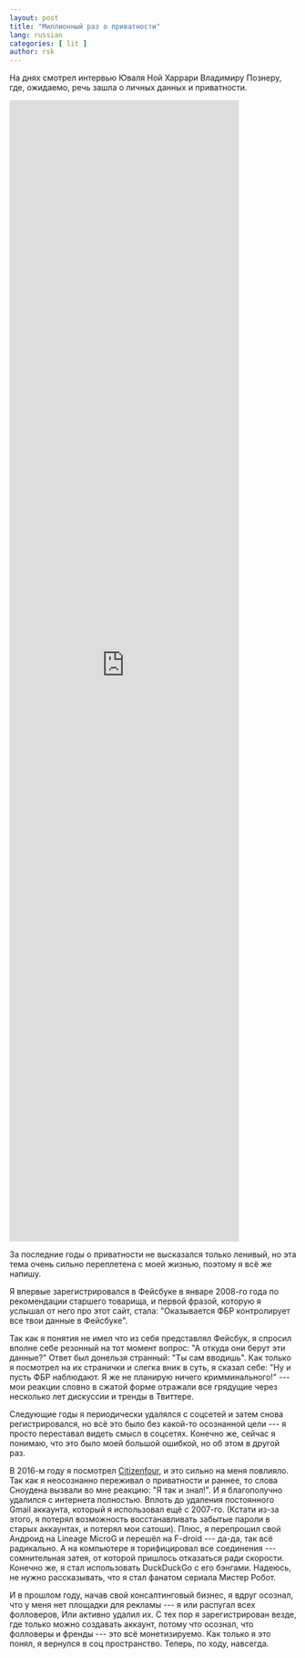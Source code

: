 ```yaml
---
layout: post
title: "Миллионный раз о приватности"
lang: russian
categories: [ lit ]
author: rsk
---
```


На днях смотрел интервью Юваля Ной Харрари Владимиру Познеру, где, ожидаемо, речь зашла о личных данных и приватности.

<iframe 
		style="border:0;width:80%;height:50vh;"
		src="https://www.youtube.com/embed/cr2o6EWdq9A?fs=0&color=white"
		allow="accelerometer; encrypted-media; gyroscope; picture-in-picture">

</iframe>

За последние годы о  приватности не высказался только ленивый, но эта тема очень сильно переплетена с моей жизнью, поэтому я всё же напишу.

Я впервые зарегистрировался в Фейсбуке в январе 2008-го года по рекомендации старшего товарища, и первой фразой, которую я услышал от него про этот сайт, стала: "Оказывается ФБР контролирует все твои данные в Фейсбуке".

Так как я понятия не имел что из себя представлял Фейсбук, я спросил вполне себе резонный на тот момент вопрос: "А откуда они берут эти данные?" Ответ был донельзя странный: "Ты сам вводишь". Как только я посмотрел на их странички и слегка вник в суть, я сказал себе: "Ну и пусть ФБР наблюдают. Я же не планирую ничего кримминального!" --- мои реакции словно в сжатой форме отражали все грядущие через несколько лет дискуссии и тренды в Твиттере.

Следующие годы я периодически удалялся с соцсетей и затем снова регистрировался, но всё это было без какой-то осознанной цели --- я просто переставал видеть смысл в соцсетях. Конечно же, сейчас я понимаю, что это было моей большой ошибкой, но об этом в другой раз.

В 2016-м году я посмотрел [Citizenfour](https://www.imdb.com/title/tt4044364/), и это сильно на меня повлияло. Так как я неосознанно переживал о приватности и раннее, то слова Сноудена вызвали во мне реакцию: "Я так и знал!".  И я благополучно удалился с интернета полностью. Вплоть до удаления постоянного Gmail аккаунта, который я использовал ещё с 2007-го. (Кстати из-за этого, я потерял возможность восстанавливать забытые пароли в старых аккаунтах, и потерял мои сатоши). Плюс, я перепрошил свой Андроид на Lineage MicroG и перешёл на F-droid --- да-да, так всё радикально. А на компьютере я торифицировал все соединения --- сомнительная затея, от которой пришлось отказаться ради скорости. Конечно же, я стал использовать DuckDuckGo с его бэнгами. Надеюсь, не нужно рассказывать, что я стал фанатом сериала Мистер Робот.

И в прошлом году, начав свой консалтинговый бизнес, я вдруг осознал, что у меня нет площадки для рекламы --- я или распугал всех фолловеров, Или активно удалил их. С тех пор я зарегистрирован везде, где только можно создавать аккаунт, потому что осознал, что фолловеры и френды --- это всё монетизируемо. Как только я это понял, я вернулся в соц пространство. Теперь, по ходу, навсегда.
